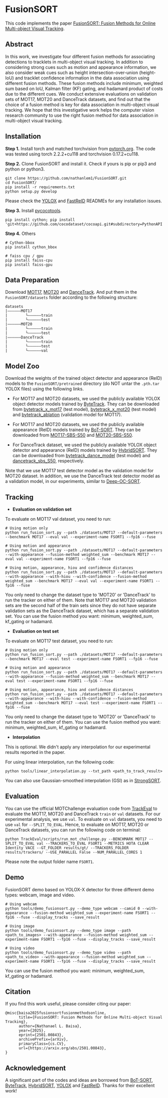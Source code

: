 # FusionSORT
This code implements the paper [FusionSORT: Fusion Methods for Online Multi-object Visual Tracking](https://arxiv.org/abs/2501.00843).

## Abstract
In this work, we investigate four different fusion methods for associating detections to tracklets in multi-object 
visual tracking. In addition to considering strong cues such as motion and appearance information, we also consider 
weak cues such as height intersection-over-union (height-IoU) and tracklet confidence information in the data 
association using different fusion methods. These fusion methods include minimum, weighted sum based on IoU, 
Kalman filter (KF) gating, and hadamard product of costs due to the different cues. We conduct extensive evaluations 
on validation sets of MOT17, MOT20 and DanceTrack datasets, and find out that the choice of a fusion method is key for 
data association in multi-object visual tracking. We hope that this investigative work helps the computer vision 
research community to use the right fusion method for data association in multi-object visual tracking.

## Installation

**Step 1.** Install torch and matched torchvision from [pytorch.org](https://pytorch.org/get-started/locally/).
The code was tested using torch 2.2.2+cu118 and torchvision 0.17.2+cu118. 

**Step 2.** Clone FusionSORT and install it. Check if yours is pip or pip3 and python or python3.
```shell
git clone https://github.com/nathanlem1/FusionSORT.git
cd FusionSORT/
pip install -r requirements.txt
python setup.py develop  
```
Please check the [YOLOX](https://github.com/Megvii-BaseDetection/YOLOX) and
[FastReID](https://github.com/JDAI-CV/fast-reid) READMEs for any installation issues.

**Step 3.** Install [pycocotools](https://github.com/cocodataset/cocoapi).
```shell
pip install cython; pip install 'git+https://github.com/cocodataset/cocoapi.git#subdirectory=PythonAPI'
```

**Step 4.** Others
```shell
# Cython-bbox
pip install cython_bbox

# faiss cpu / gpu
pip install faiss-cpu
pip install faiss-gpu
```

## Data Preparation

Download [MOT17](https://motchallenge.net/data/MOT17/), [MOT20](https://motchallenge.net/data/MOT20/) and 
[DanceTrack](https://github.com/DanceTrack/DanceTrack). And put them in the `FusionSORT/datasets` folder according to 
the following structure:

```
datasets
|——————MOT17
|        └——————train
|        └——————test
|——————MOT20
|        └——————train
|        └——————test
|——————DanceTrack
|        └——————train
|        └——————test
|        └——————val
```

## Model Zoo
Download the weights of the trained object detector and appearance (ReID) models to the `FusionSORT/pretrained` 
directory (do NOT untar the `.pth.tar` YOLOX files) using the following links.

- For MOT17 and MOT20 datasets, we used the publicly available YOLOX object detector models trained by [ByteTrack](https://github.com/ifzhang/ByteTrack). They can be downloaded from [bytetrack_x_mot17](https://drive.google.com/file/d/1P4mY0Yyd3PPTybgZkjMYhFri88nTmJX5/view?usp=sharing) (test model), [bytetrack_x_mot20](https://drive.google.com/file/d/1HX2_JpMOjOIj1Z9rJjoet9XNy_cCAs5U/view?usp=sharing) (test model) and [bytetrack_ablation](https://drive.google.com/file/d/1iqhM-6V_r1FpOlOzrdP_Ejshgk0DxOob/view?usp=sharing) (validation model for MOT17).

- For MOT17 and MOT20 datasets, we used the publicly available appearance (ReID) models trained by [BoT-SORT](https://github.com/NirAharon/BoT-SORT). They can be downloaded from [MOT17-SBS-S50](https://drive.google.com/file/d/1QZFWpoa80rqo7O-HXmlss8J8CnS7IUsN/view?usp=sharing) and [MOT20-SBS-S50](https://drive.google.com/file/d/1KqPQyj6MFyftliBHEIER7m_OrGpcrJwi/view?usp=sharing).

- For DanceTrack dataset, we used the publicly available YOLOX object detector and appearance (ReID) models trained by [HybridSORT](https://github.com/ymzis69/HybridSORT).  They can be downloaded from [bytetrack_dance_model](https://drive.google.com/file/d/1b1b6CyA01HHSAXRDJPoRDTDz715JRmHt/view?usp=sharing) (test model) and [dancetrack_sbs_S50](https://drive.google.com/file/d/1KFjYc7B2Iv7MYPKBWxePZ1bZOdv6K-RF/view?usp=sharing), respectively.

Note that we use MOT17 test detector model as the validation model for MOT20 dataset. In addition, we use the DanceTrack test detector model as a validation model, in our experiments, similar to [Deep-OC-SORT](https://github.com/GerardMaggiolino/Deep-OC-SORT).


## Tracking 
* **Evaluation on validation set**

To evaluate on MOT17 val dataset, you need to run:

```shell
# Using motion only
python run_fusion_sort.py --path ./datasets/MOT17 --default-parameters --benchmark MOT17 --eval val --experiment-name FSORT1 --fp16 --fuse

# Using motion and appearance
python run_fusion_sort.py --path ./datasets/MOT17 --default-parameters --with-appearance --fusion-method weighted_sum --benchmark MOT17 --eval val --experiment-name FSORT1 --fp16 --fuse

# Using motion, appearance, hiou and confidence distances
python run_fusion_sort.py --path ./datasets/MOT17 --default-parameters --with-appearance --with-hiou --with-confidence --fusion-method weighted_sum --benchmark MOT17 --eval val --experiment-name FSORT1 --fp16 --fuse
``` 
You only need to change the dataset type to 'MOT20' or 'DanceTrack' to run the tracker on either of them. Note 
that MOT17 and MOT20 validation sets are the second half of the train sets since they do not have separate 
validation sets as the DanceTrack dataset, which has a separate validation set. You can use the fusion method you want: 
minimum, weighted_sum, kf_gating or hadamard.

* **Evaluation on test set**

To evaluate on MOT17 test dataset, you need to run:

```shell
# Using motion only
python run_fusion_sort.py --path ./datasets/MOT17 --default-parameters --benchmark MOT17 --eval test --experiment-name FSORT1 --fp16 --fuse

# Using motion and appearance
python run_fusion_sort.py --path ./datasets/MOT17 --default-parameters --with-appearance --fusion-method weighted_sum --benchmark MOT17 --eval test --experiment-name FSORT1 --fp16 --fuse

# Using motion, appearance, hiou and confidence distances
python run_fusion_sort.py --path ./datasets/MOT17 --default-parameters --with-appearance --with-hiou --with-confidence --fusion-method weighted_sum --benchmark MOT17 --eval test --experiment-name FSORT1 --fp16 --fuse
```
You only need to change the dataset type to 'MOT20' or 'DanceTrack' to run the tracker on either of them. You can use the 
fusion method you want: minimum, weighted_sum, kf_gating or hadamard.


* **Interpolation**

This is optional. We didn't apply any interpolation for our experimental results reported in the paper.

For using linear interpolation, run the following code:
```shell
python tools/linear_interpolation.py --txt_path <path_to_track_result>
```

You can also use Gaussian-smoothed interpolation (GSI) as in [StrongSORT](https://github.com/dyhBUPT/StrongSORT).


## Evaluation

You can use the official MOTChallenge evaluation code from [TrackEval](https://github.com/JonathonLuiten/TrackEval) 
to evaluate the MOT17, MOT20  and DanceTrack `train` or `val` datasets. For our experimental analysis, we use `val`. 
To evaluate on `val` datasets, you need to use `val` for `--SPLIT_TO_EVAL`. Hence, to evaluate on MOT17, MOT20 or 
DanceTrack datasets, you can run the following code on terminal:

```shell
python TrackEval/scripts/run_mot_challenge.py --BENCHMARK MOT17 --SPLIT_TO_EVAL val --TRACKERS_TO_EVAL FSORT1 --METRICS HOTA CLEAR Identity VACE --GT_FOLDER results/gt/ --TRACKERS_FOLDER results/trackers/ --USE_PARALLEL False --NUM_PARALLEL_CORES 1
```
Please note the output folder name `FSORT1`.


## Demo
FusionSORT demo based on YOLOX-X detector for three different demo types: webcam, image and video.

```shell
# Using webcam
python tools/demo_fusionsort.py --demo_type webcam --camid 0 --with-appearance --fusion-method weighted_sum --experiment-name FSORT1 --fp16 --fuse --display_tracks --save_result

# Using image
python tools/demo_fusionsort.py --demo_type image --path <path_to_images> --with-appearance --fusion-method weighted_sum --experiment-name FSORT1 --fp16 --fuse --display_tracks --save_result

# Using video
python tools/demo_fusionsort.py --demo_type video --path <path_to_video> --with-appearance --fusion-method weighted_sum --experiment-name FSORT1 --fp16 --fuse --display_tracks --save_result
```
You can use the fusion method you want: minimum, weighted_sum, kf_gating or hadamard.


## Citation
If you find this work useful, please consider citing our paper:
```
@misc{baisa2025fusionsortfusionmethodsonline,
      title={FusionSORT: Fusion Methods for Online Multi-object Visual Tracking}, 
      author={Nathanael L. Baisa},
      year={2025},
      eprint={2501.00843},
      archivePrefix={arXiv},
      primaryClass={cs.CV},
      url={https://arxiv.org/abs/2501.00843}, 
}
```


## Acknowledgement

A significant part of the codes and ideas are borrowed from 
[BoT-SORT](https://github.com/NirAharon/BoT-SORT),
[ByteTrack](https://github.com/ifzhang/ByteTrack),
[HybridSORT](https://github.com/ymzis69/HybridSORT),
[YOLOX](https://github.com/Megvii-BaseDetection/YOLOX) and
[FastReID](https://github.com/JDAI-CV/fast-reid).
Thanks for their excellent work!
